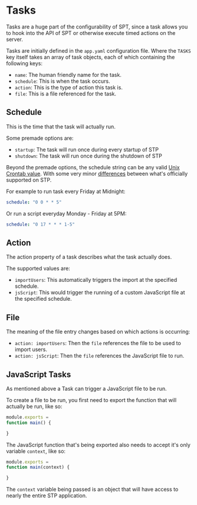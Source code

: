 # Tasks

Tasks are a huge part of the configurability of SPT, since a task allows you to hook into the API of SPT or otherwise execute timed actions on the server.

Tasks are initially defined in the `app.yaml` configuration file. Where the `TASKS` key itself takes an array of task objects, each of which containing the following keys:

  * `name`: The human friendly name for the task.
  * `schedule`: This is when the task occurs.
  * `action`: This is the type of action this task is.
  * `file`: This is a file referenced for the task.

## Schedule

This is the time that the task will actually run.

Some premade options are:
  * `startup`: The task will run once during every startup of STP
  * `shutdown`: The task will run once during the shutdown of STP

Beyond the premade options, the schedule string can be any valid [Unix Crontab value](https://man7.org/linux/man-pages/man5/crontab.5.html). With some very minor [differences](https://www.npmjs.com/package/node-schedule) between what's officially supported on STP.

For example to run task every Friday at Midnight:

```yaml
schedule: "0 0 * * 5"
```

Or run a script everyday Monday - Friday at 5PM:

```yaml
schedule: "0 17 * * * 1-5"
```

## Action

The action property of a task describes what the task actually does.

The supported values are:
  * `importUsers`: This automatically triggers the import at the specified schedule.
  * `jsScript`: This would trigger the running of a custom JavaScript file at the specified schedule.

## File

The meaning of the file entry changes based on which actions is occurring:

  * `action: importUsers`: Then the `file` references the file to be used to import users.
  * `action: jsScript`: Then the `file` references the JavaScript file to run.

## JavaScript Tasks

As mentioned above a Task can trigger a JavaScript file to be run.

To create a file to be run, you first need to export the function that will actually be run, like so:

```javascript
module.exports =
function main() {

}
```

The JavaScript function that's being exported also needs to accept it's only variable `context`, like so:

```javascript
module.exports =
function main(context) {

}
```

The `context` variable being passed is an object that will have access to nearly the entire STP application.
